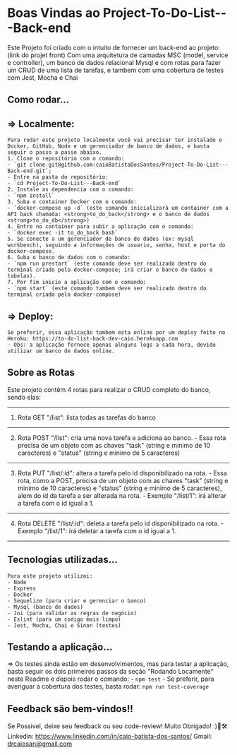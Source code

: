 # Boas Vindas ao Project-To-Do-List---Back-end

Este Projeto foi criado com o intuito de fornecer um back-end ao projeto: (link do projet front)
Com uma arquitetura de camadas MSC (model, service e controller), um banco de dados relacional Mysql e com rotas para fazer um CRUD de uma lista de tarefas, e tambem com uma cobertura de testes com Jest, Mocha e Chai

## Como rodar...
  
  => Localmente:
  ---
    Para rodar este projeto localmente você vai precisar ter instalado o Docker, GitHub, Node e um gerenciador de banco de dados, e basta seguir o passo a passo abaixo.
    1. Clone o repositório com o comando:
    - `git clone git@github.com:caioBatistaDosSantos/Project-To-Do-List---Back-end.git`;
    - Entre na pasta do repositório:
    - `cd Project-To-Do-List---Back-end`
    2. Instale as dependencia com o comando:
    - `npm install`
    3. Suba o container Docker com o comando:
    - `docker-compose up -d` (este comando inicializará um container com a API back chamada: <strong>to_do_back</strong> e o banco de dados <strong>to_do_db</strong>)
    4. Entre no container para subir a aplicação com o comando:
    - `docker exec -it to_do_back bash`
    5. Se conecte a um gerenciador de banco de dados (ex: mysql workbench), seguindo a informações de usuario, senha, host e porta do docker-compose.
    6. Suba o banco de dados com o comando:
    - `npm run prestart` (este comando deve ser realizado dentro do terminal criado pelo docker-compose; irá criar o banco de dados e tabelas).
    7. Por fim inicie a aplicação com o comando:
    - `npm start` (este comando tambem deve ser realizado dentro do terminal criado pelo docker-compose)
  
  => Deploy:
  ---
    Se preferir, essa aplicação tambem esta online por um deploy feito no Heroku: https://to-do-list-back-dev-caio.herokuapp.com
    - Obs: a aplicação fornece apenas alnguns logs a cada hora, devido utilizar um banco de dados online.
    
 ## Sobre as Rotas
 
 Este projeto contêm 4 rotas para realizar o CRUD completo do banco, sendo elas:
 
   ---
   
   1. Rota GET "/list": lista todas as tarefas do banco
   
   ---
   
   2. Rota POST "/list": cria uma nova tarefa e adiciona ao banco.
     - Essa rota precisa de um objeto com as chaves "task" (string e minimo de 10 caracteres) e "status" (string e minimo de 5 caracteres)
   
   ---
   
   3. Rota PUT "/list/:id": altera a tarefa pelo id disponibilizado na rota.
     - Essa rota, como a POST, precisa de um objeto com as chaves "task" (string e minimo de 10 caracteres) e "status" (string e minimo de 5 caracteres), alem do id da tarefa a ser alterada na rota.
     - Exemplo "/list/1": irá alterar a tarefa com o id igual a 1.
   
   ---
   
   4. Rota DELETE "/list/:id": deleta a tarefa pelo id disponibilizado na rota.
     - Exemplo "/list/1": irá deletar a tarefa com o id igual a 1.
   
   ---

 
 ## Tecnologias utilizadas...
    Para este projeto utilizei:
    - Node
    - Express
    - Docker
    - Sequelize (para criar e gerenciar o banco)
    - Mysql (banco de dados)
    - Joi (para validar as regras de negócio)
    - Eslint (para um codigo mais limpo)
    - Jest, Mocha, Chai e Sinon (testes)
 
 ## Testando a aplicação...
 
   => Os testes ainda estão em desenvolvimentos, mas para testar a aplicação, basta seguir os dois primeiros passos da seção "Rodando Locamente" neste Readme e depois rodar o comando:
     - `npm test`
     - Se preferir, para averiguar a cobertura dos testes, basta rodar: `npm run test-coverage`
 
 ## Feedback são bem-vindos!!
 
   Se Possivel, deixe seu feedback ou seu code-review! Muito Obrigado! :)🤝🛠 
   Linkedin: https://www.linkedin.com/in/caio-batista-dos-santos/
   Gmail: drcaiosan@gmail.com
